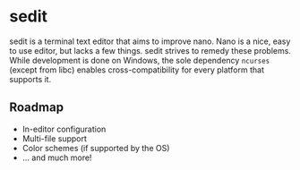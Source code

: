 # sedit

sedit is a terminal text editor that aims to improve nano. Nano is a nice, easy to use editor, but lacks a few things. sedit strives to remedy these problems. While development is done on Windows, the sole dependency ``ncurses`` (except from libc) enables cross-compatibility for every platform that supports it.

## Roadmap

- In-editor configuration
- Multi-file support
- Color schemes (if supported by the OS)
- ... and much more!